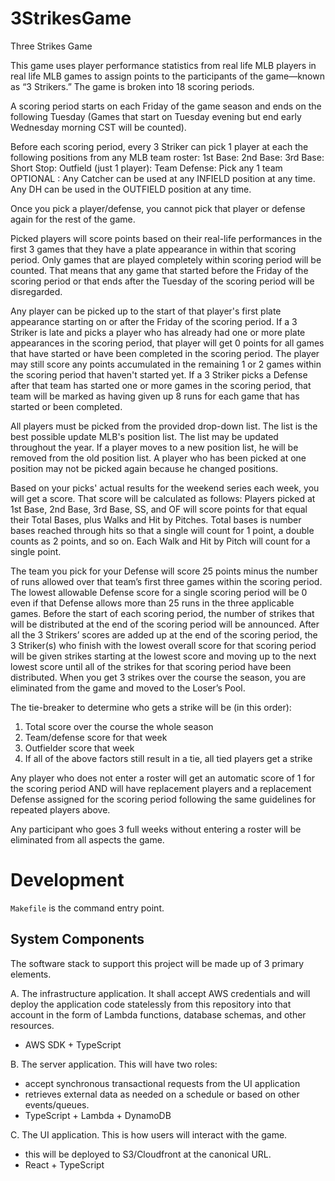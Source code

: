 # 3StrikesGame
Three Strikes Game

This game uses player performance statistics from real life MLB players in real life MLB games to assign points to the participants of the game—known as “3 Strikers.”
The game is broken into 18 scoring periods.

A scoring period starts on each Friday of the game season and ends on the following Tuesday (Games that start on Tuesday evening but end early Wednesday morning CST will be counted).

Before each scoring period, every 3 Striker can pick 1 player at each the following positions from any MLB team roster:
1st Base:
2nd Base:
3rd Base:
Short Stop:
Outfield (just 1 player):
Team Defense: Pick any 1 team
OPTIONAL :
       Any Catcher can be used at any INFIELD position at any time.
       Any DH can be used in the OUTFIELD position at any time.
       
Once you pick a player/defense, you cannot pick that player or defense again for the rest of the game.

Picked players will score points based on their real-life performances in the first 3 games that they have a plate appearance in within that scoring period. Only games that are played completely within scoring period will be counted. That means that any game that started before the Friday of the scoring period or that ends after the Tuesday of the scoring period will be disregarded.

Any player can be picked up to the start of that player's first plate appearance starting on or after the Friday of the scoring period. If a 3 Striker is late and picks a player who has already had one or more plate appearances in the scoring period, that player will get 0 points for all games that have started or have been completed in the scoring period. The player may still score any points accumulated in the remaining 1 or 2 games within the scoring period that haven't started yet. If a 3 Striker picks a Defense after that team has started one or more games in the scoring period, that team will be marked as having given up 8 runs for each game that has started or been completed.

All players must be picked from the provided drop-down list. The list is the best possible update MLB's position list. The list may be updated throughout the year. If a player moves to a new position list, he will be removed from the old position list. A player who has been picked at one position may not be picked again because he changed positions.

Based on your picks' actual results for the weekend series each week, you will get a score. That score will be calculated as follows:
Players picked at 1st Base, 2nd Base, 3rd Base, SS, and OF will score points for that equal their Total Bases, plus Walks and Hit by Pitches.
Total bases is number bases reached through hits so that a single will count for 1 point, a double counts as 2 points, and so on. Each Walk and Hit by Pitch will count for a single point.

The team you pick for your Defense will score 25 points minus the number of runs allowed over that team’s first three games within the scoring period. The lowest allowable Defense score for a single scoring period will be 0 even if that Defense allows more than 25 runs in the three applicable games.
Before the start of each scoring period, the number of strikes that will be distributed at the end of the scoring period will be announced. After all the 3 Strikers’ scores are added up at the end of the scoring period, the 3 Striker(s) who finish with the lowest overall score for that scoring period will be given strikes starting at the lowest score and moving up to the next lowest score until all of the strikes for that scoring period have been distributed. When you get 3 strikes over the course the season, you are eliminated from the game and moved to the Loser’s Pool.

The tie-breaker to determine who gets a strike will be (in this order):
1. Total score over the course the whole season
2. Team/defense score for that week
3. Outfielder score that week
4. If all of the above factors still result in a tie, all tied players get a strike

Any player who does not enter a roster will get an automatic score of 1 for the scoring period AND will have replacement players and a replacement Defense assigned for the scoring period following the same guidelines for repeated players above.

Any participant who goes 3 full weeks without entering a roster will be eliminated from all aspects the game.

# Development

`Makefile` is the command entry point.

## System Components

The software stack to support this project will be made up of 3 primary elements.

A. The infrastructure application. It shall accept AWS credentials and will deploy the 
application code statelessly from this repository into that account in the form of Lambda functions, 
database schemas, and other resources. 
- AWS SDK + TypeScript

B. The server application. This will have two roles:
- accept synchronous transactional requests from the UI application
- retrieves external data as needed on a schedule or based on other events/queues.
- TypeScript + Lambda + DynamoDB

C. The UI application. This is how users will interact with the game.
- this will be deployed to S3/Cloudfront at the canonical URL.
- React + TypeScript